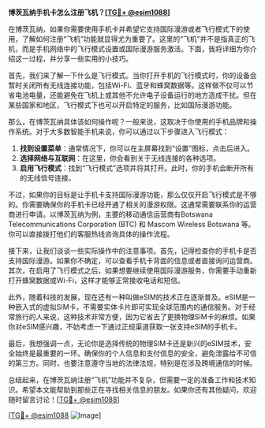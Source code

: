 **博茨瓦纳手机卡怎么注册飞机？[[TG💪+ @esim1088](https://t.me/s/esim1088)]**

在博茨瓦纳，如果你需要使用手机卡并希望它支持国际漫游或者飞行模式下的使用，了解如何注册“飞机”功能就显得尤为重要了。这里的“飞机”并不是指真正的飞机，而是手机网络中的飞行模式设置或国际漫游服务激活。下面，我将详细为你介绍这一过程，并分享一些实用的小技巧。

首先，我们来了解一下什么是飞行模式。当你打开手机的飞行模式时，你的设备会暂时关闭所有无线连接功能，包括Wi-Fi、蓝牙和蜂窝数据等。这样做不仅可以节省电池电量，还能避免在飞机上或其他不允许电子设备运行的地方造成干扰。但在某些国家和地区，飞行模式下也可以开启特定的服务，比如国际漫游功能。

那么，在博茨瓦纳具体该如何操作呢？一般来说，这取决于你使用的手机品牌和操作系统。对于大多数智能手机来说，你可以通过以下步骤进入飞行模式：

1. **找到设置菜单**：通常情况下，你可以在主屏幕找到“设置”图标，点击后进入。
2. **选择网络与互联网**：在这里，你会看到关于无线连接的各种选项。
3. **启用飞行模式**：找到“飞行模式”选项并将其打开。此时，你的手机会断开所有的无线信号连接。

不过，如果你的目标是让手机卡支持国际漫游功能，那么仅仅开启飞行模式是不够的。你需要确保你的手机卡已经开通了相关的漫游权限。这通常需要联系你的运营商进行申请。以博茨瓦纳为例，主要的移动通信运营商有Botswana Telecommunications Corporation (BTC) 和 Mascom Wireless Botswana 等。你可以直接拨打他们的客服热线咨询具体的操作流程。

接下来，让我们谈谈一些实际操作中的注意事项。首先，记得检查你的手机卡是否支持国际漫游。如果你不确定，可以查看手机卡背面的信息或者直接询问运营商。其次，在启用了飞行模式之后，如果想要继续使用国际漫游服务，你需要手动重新打开蜂窝数据或Wi-Fi，这样才能够正常接收电话和短信。

此外，随着科技的发展，现在还有一种叫做eSIM的技术正在逐渐普及。eSIM是一种嵌入式的虚拟SIM卡，不需要实体卡片即可实现全球范围内的通信服务。对于经常旅行的人来说，这种技术非常方便，因为它省去了更换物理SIM卡的麻烦。如果你对eSIM感兴趣，不妨考虑一下通过正规渠道获取一张支持eSIM的手机卡。

最后，我想强调一点，无论你是选择传统的物理SIM卡还是新兴的eSIM技术，安全始终是最重要的一环。确保你的个人信息和支付信息的安全，避免泄露给不可信的第三方。同时，也要注意遵守当地的法律法规，特别是在涉及跨境通信的时候。

总结起来，在博茨瓦纳注册“飞机”功能并不复杂，但需要一定的准备工作和技术知识。希望本文能帮助到那些正在寻找相关信息的朋友。如果你还有其他疑问，欢迎随时留言讨论！[[TG💪+ @esim1088](https://t.me/s/esim1088)]

[[TG💪+ @esim1088](https://t.me/s/esim1088) ![Image](https://i.postimg.cc/4NQfJmqS/Snipaste-2025-05-13-00-14-12.png)]